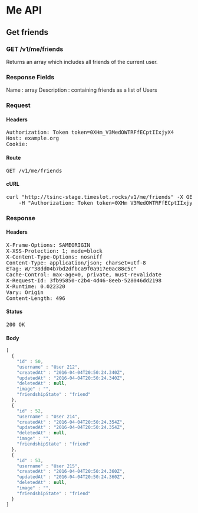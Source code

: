 # Me API

## Get friends

### GET /v1/me/friends

Returns an array which includes all friends of the current user.

### Response Fields

Name : array
Description : containing friends as a list of Users

### Request

#### Headers

<pre>Authorization: Token token=0XHm_V3MedOWTRFfECptIIxjyX4
Host: example.org
Cookie: </pre>

#### Route

<pre>GET /v1/me/friends</pre>

#### cURL

<pre class="request">curl &quot;http://tsinc-stage.timeslot.rocks/v1/me/friends&quot; -X GET \
	-H &quot;Authorization: Token token=0XHm_V3MedOWTRFfECptIIxjyX4&quot;</pre>

### Response

#### Headers

<pre>X-Frame-Options: SAMEORIGIN
X-XSS-Protection: 1; mode=block
X-Content-Type-Options: nosniff
Content-Type: application/json; charset=utf-8
ETag: W/&quot;38dd04b7bd2dfbca9f0a917e0ac88c5c&quot;
Cache-Control: max-age=0, private, must-revalidate
X-Request-Id: 3fb95850-c2b4-4d46-8eeb-528046dd2198
X-Runtime: 0.022320
Vary: Origin
Content-Length: 496</pre>

#### Status

<pre>200 OK</pre>

#### Body

```javascript
[
  {
    "id" : 50,
    "username" : "User 212",
    "createdAt" : "2016-04-04T20:50:24.340Z",
    "updatedAt" : "2016-04-04T20:50:24.340Z",
    "deletedAt" : null,
    "image" : "",
    "friendshipState" : "friend"
  },
  {
    "id" : 52,
    "username" : "User 214",
    "createdAt" : "2016-04-04T20:50:24.354Z",
    "updatedAt" : "2016-04-04T20:50:24.354Z",
    "deletedAt" : null,
    "image" : "",
    "friendshipState" : "friend"
  },
  {
    "id" : 53,
    "username" : "User 215",
    "createdAt" : "2016-04-04T20:50:24.360Z",
    "updatedAt" : "2016-04-04T20:50:24.360Z",
    "deletedAt" : null,
    "image" : "",
    "friendshipState" : "friend"
  }
]
```

